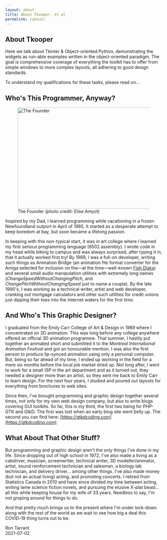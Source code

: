 ```yaml
---
layout: about
title: About Tkooper, et al
permalink: /about/
---
```

## About Tkooper

Here we talk about Tkinter & Object-oriented Python, demonstrating the
widgets as run-able examples written in the object-oriented
paradigm. The goal is comprehensive coverage of everything the toolkit
has to offer from simple windows to more complex layouts, all adhering to good design standards.

To understand my qualifications for these tasks, please read on...

## Who's This Programmer, Anyway?

<!-- RIGHT -->
<div class="inpage_diagram">
	<figure class="right">
		<img src="{{ site.baseurl }}/images/founder/calm_scientist.jpg" alt="The Founder" style="width: 450px; height: 324px;">
		<figcaption>
			The Founder (photo credit: Elise Amyot)
		</figcaption>
	</figure>
</div>

Inspired by my Dad, I learned programming while vacationing in a frozen Newfoundland outport in April of 1985. It started as a desperate attempt to keep boredom at bay, but soon became a lifelong passion.

In keeping with this non-typical start, it was in art college where I learned my first serious programming language (6502 assembly). I wrote code in my head while biking to campus and was always surprised, after typing it in, that it actually worked first try! By 1989, I was a full-on developer, writing such things as Animation Bridge (an animation file format converter for the Amiga selected for inclusion on the—at the time—well-known [Fish Disks](https://www.amiga-stuff.com/pd/fish.html)) and several small audio manipulation utilities with extremely long names (*ChangeSpeedWithoutChangingPitch*, and *ChangePitchWithoutChangingSpeed* just to name a couple). By the late 1990's, I was working as a technical writer, artist and web developer, cranking out mortgage calculators and other such utilities for credit unions just dipping their toes into the Internet waters for the first time.

## And Who's This Graphic Designer?

I graduated from the Emily Carr College of Art & Design in 1989 where I concentrated on 3D animation. This was long before any college anywhere offered an official 3D animation programme.  That summer, I hastily put together an animated short and submitted it to the *Montreal International Animation Festival* and got an honourable mention. I was also the first person to produce lip-synced animation using only a personal computer. But, being so far ahead of my time, I ended up working in the field for a mere six months before the local job market dried up. Not long after, I went to work for a small ISP in the art department and as it turned out, they needed a designer more than an artist, so they sent me back to Emily Carr to learn design. For the next four years, I studied and poured out layouts for everything from brochures to web sites.

Since then, I've brought programming and graphic design together several times, not only for my own web design company, but also to write blogs covering GUI toolkits. So far, this is my third, the first two being for PHP-GTK and GtkD. The first was lost when an early blog site went belly up. The second you can find here: [https://gtkdcoding.com](https://gtkdcoding.com)

## What About That Other Stuff? 

But programming and graphic design aren't the only things I've done in my life. Since dropping out of high school in 1972, I've also made a living as a cabdriver, musician, screenwriter, technical writer, 3D modeller/animator, artist, sound reinforcement technician and salesman, a biology lab technician, and delivery driver... among other things. I've also made money (but not an actual living) acting, and promoting concerts. I retired from Statistics Canada in 2010 and have since divided my time between acting, writing lame science fiction novels, and pursuing the elusive X-plat beast... all this while keeping house for my wife of 33 years. Needless to say, I'm not groping around for things to do.

And that pretty much brings us to the present where I'm under lock-down along with the rest of the world as we wait to see how big a deal this COVID-19 thing turns out to be. 


Ron Tarrant
<BR>
2021-07-02
